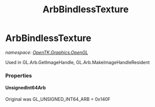 ﻿---
title: ArbBindlessTexture
---

# ArbBindlessTexture
_namespace: [OpenTK.Graphics.OpenGL](N-OpenTK.Graphics.OpenGL.html)_

Used in GL.Arb.GetImageHandle, GL.Arb.MakeImageHandleResident



### Properties

#### UnsignedInt64Arb
Original was GL_UNSIGNED_INT64_ARB = 0x140F

